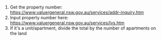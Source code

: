 1. Get the property number: https://www.valuergeneral.nsw.gov.au/services/addr-inquiry.htm
2. Input property number here: https://www.valuergeneral.nsw.gov.au/services/lvs.htm
3. If it's a unit/apartment, divide the total by the number of apartments on the land
